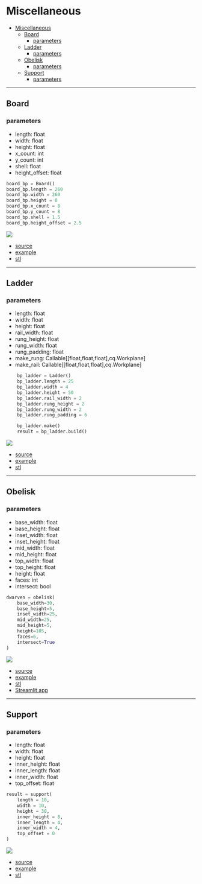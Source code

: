 # Miscellaneous

- [Miscellaneous](#miscellaneous)
  - [Board](#board)
    - [parameters](#parameters)
  - [Ladder](#ladder)
    - [parameters](#parameters-1)
  - [Obelisk](#obelisk)
    - [parameters](#parameters-2)
  - [Support](#support)
    - [parameters](#parameters-3)

---

## Board
### parameters
* length: float
* width: float
* height: float
* x_count: int
* y_count: int
* shell: float
* height_offset: float

``` python
board_bp = Board()
board_bp.length = 260
board_bp.width = 260
board_bp.height = 8
board_bp.x_count = 8
board_bp.y_count = 8
board_bp.shell = 1.5
board_bp.height_offset = 2.5
```

![](image/misc/05.png)

* [source](../src/cqterrain/board.py)
* [example](../example/board.py)
* [stl](../stl/board_ex_full.stl)

---

## Ladder
### parameters
* length: float
* width: float
* height: float
* rail_width: float
* rung_height: float
* rung_width: float 
* rung_padding: float
* make_rung: Callable[[float,float,float],cq.Workplane]
* make_rail: Callable[[float,float,float],cq.Workplane]

``` python
    bp_ladder = Ladder()
    bp_ladder.length = 25
    bp_ladder.width = 4
    bp_ladder.height = 50
    bp_ladder.rail_width = 2
    bp_ladder.rung_height = 2
    bp_ladder.rung_width = 2
    bp_ladder.rung_padding = 6

    bp_ladder.make()
    result = bp_ladder.build()
```

![](image/misc/02.png)

* [source](../src/cqterrain/ladder.py)
* [example](../example/ladder.py)
* [stl](../stl/ladder.stl)

---

## Obelisk

### parameters
* base_width: float
* base_height: float
* inset_width: float
* inset_height: float
* mid_width: float
* mid_height: float
* top_width: float
* top_height: float
* height: float
* faces: int
* intersect: bool

``` python
dwarven = obelisk(
    base_width=30,
    base_height=5,
    inset_width=25,
    mid_width=25,
    mid_height=5,
    height=105,
    faces=6,
    intersect=True
)
```

![](image/misc/03.png)

* [source](../src/cqterrain/obelisk.py)
* [example](../example/obelisk.py)
* [stl](../stl/obelisk.stl)
* [Streamlit app](https://obeliskterrain.streamlit.app/)

---

## Support

### parameters
* length: float 
* width: float 
* height: float 
* inner_height: float 
* inner_length: float 
* inner_width: float 
* top_offset: float

``` python
result = support(
    length = 10, 
    width = 10, 
    height = 30, 
    inner_height = 8, 
    inner_length = 4, 
    inner_width = 4, 
    top_offset = 0
)
```

![](image/misc/04.png)

* [source](../src/cqterrain/support.py)
* [example](../example/support.py)
* [stl](../stl/support.stl)
